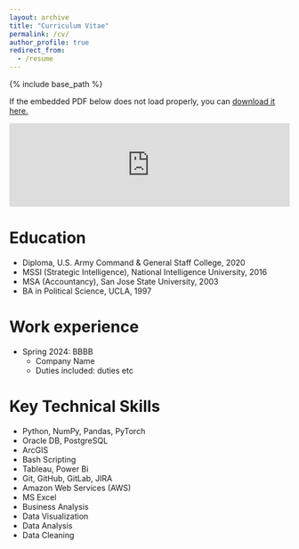 ```yaml
---
layout: archive
title: "Curriculum Vitae"
permalink: /cv/
author_profile: true
redirect_from:
  - /resume
---
```


{% include base_path %}

If the embedded PDF below does not load properly, you can <u><a href="https://sethlabadie.github.io/files/Resume_Labadie_20250521_Data_Scientist.pdf">download it here.</a></u>
<br/>

<embed src="https://sethlabadie.github.io/files/Resume_Labadie_20250521_Data_Scientist.pdf" type="application/pdf" width="100%" />


Education
======

* Diploma, U.S. Army Command & General Staff College, 2020
* MSSI (Strategic Intelligence), National Intelligence University, 2016
* MSA (Accountancy), San Jose State University, 2003
* BA in Political Science, UCLA, 1997

Work experience
======

* Spring 2024: BBBB
  * Company Name
  * Duties included: duties etc

Key Technical Skills
======

* Python, NumPy, Pandas, PyTorch
* Oracle DB, PostgreSQL
* ArcGIS
* Bash Scripting
* Tableau, Power Bi
* Git, GitHub, GitLab, JIRA
* Amazon Web Services (AWS)
* MS Excel
* Business Analysis
* Data Visualization
* Data Analysis
* Data Cleaning
